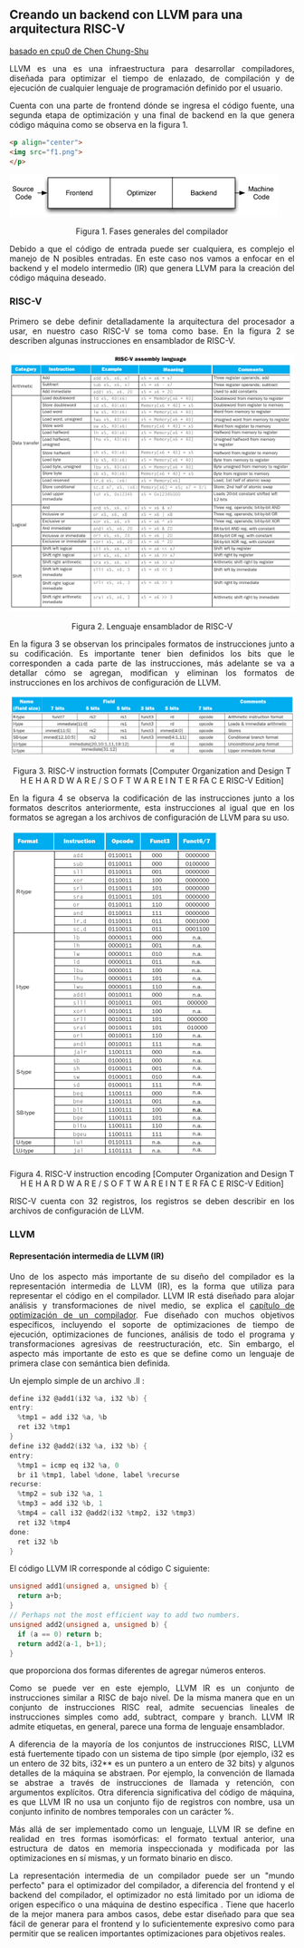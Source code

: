 ## Creando un backend con LLVM para una arquitectura RISC-V 

[basado en cpu0 de Chen Chung-Shu](http://jonathan2251.github.io/lbd/about.html)

<p align="justify"> LLVM es una es una infraestructura para desarrollar compiladores, diseñada para optimizar el tiempo de enlazado, de compilación y de ejecución de cualquier lenguaje de programación definido por el usuario. </p>

<p align="justify"> Cuenta con una parte de frontend dónde se ingresa el código fuente, una segunda etapa de optimización y una final de backend en la que genera código máquina como se observa en la figura 1. </p>

```html
<p align="center"> 
<img src="f1.png">
</p>
```

![1542138333017](f1.png)

<p align="center"> Figura 1. Fases generales del compilador </p>

<p align="justify"> Debido a que el código de entrada puede ser cualquiera, es complejo el manejo de N posibles entradas. En este caso nos vamos a enfocar en el backend y el modelo intermedio (IR) que genera LLVM para la creación del código máquina deseado.</p>

### RISC-V

<p align="justify"> Primero se debe definir detalladamente la arquitectura del procesador a usar, en nuestro caso RISC-V se toma como base. En la figura 2 se describen algunas instrucciones en ensamblador de RISC-V.</p>

![1542139131304](f2.png)

<p align="center">Figura 2. Lenguaje ensamblador de RISC-V </p>

<p align="justify"> En la figura 3 se observan los principales formatos de instrucciones junto a su codificación. Es importante tener bien definidos los bits que le corresponden a cada parte de las instrucciones, más adelante se va a detallar cómo se agregan, modifican y eliminan los formatos de instrucciones en los archivos de configuración de LLVM. </p>

![1542138622433](f3.png)

<p align="center">Figura 3. RISC-V instruction formats [Computer Organization and Design T H E  H A R D W A R E / S O F T W A R E  I N T E R FA C E RISC-V Edition] </p>

<p align="justify"> En la figura 4 se observa la codificación de las instrucciones junto a los formatos descritos anteriormente, esta instrucciones al igual que en los formatos se agregan a los archivos de configuración de LLVM para su uso. </p>

![1542138702390](f4.png)

<p align="center">Figura 4. RISC-V instruction encoding [Computer Organization and Design T H E  H A R D W A R E / S O F T W A R E  I N T E R FA C E RISC-V Edition] </p>

<p align="justify"> RISC-V cuenta con 32 registros, los registros se deben describir en los archivos de configuración  de LLVM. </p>



### LLVM

#### Representación intermedia de LLVM (IR)

<p align="justify"> Uno de los aspecto más importante de su diseño del compilador es la representación intermedia de LLVM (IR), es la forma que utiliza para representar el código en el compilador. LLVM IR está diseñado para alojar análisis y transformaciones de nivel medio, se explica el <a href="http://releases.llvm.org/7.0.0/docs/CodeGenerator.html">capítulo de optimización de un compilador</a>. Fue diseñado con muchos objetivos específicos, incluyendo el soporte de optimizaciones de tiempo de ejecución, optimizaciones de funciones, análisis de todo el programa y transformaciones agresivas de reestructuración, etc. Sin embargo, el aspecto más importante de esto es que se define como un lenguaje de primera clase con semántica bien definida.  </p>

Un ejemplo simple de un archivo .ll :

```c
define i32 @add1(i32 %a, i32 %b) {
entry:
  %tmp1 = add i32 %a, %b
  ret i32 %tmp1
}
define i32 @add2(i32 %a, i32 %b) {
entry:
  %tmp1 = icmp eq i32 %a, 0
  br i1 %tmp1, label %done, label %recurse
recurse:
  %tmp2 = sub i32 %a, 1
  %tmp3 = add i32 %b, 1
  %tmp4 = call i32 @add2(i32 %tmp2, i32 %tmp3)
  ret i32 %tmp4
done:
  ret i32 %b
}
```

El código LLVM IR corresponde al código C siguiente:

```c
unsigned add1(unsigned a, unsigned b) {
  return a+b;
}
// Perhaps not the most efficient way to add two numbers.
unsigned add2(unsigned a, unsigned b) {
  if (a == 0) return b;
  return add2(a-1, b+1);
}
```

que proporciona dos formas diferentes de agregar números enteros.

<p align="justify"> Como se puede ver en este ejemplo, LLVM IR es un conjunto de instrucciones similar a RISC de bajo nivel. De la misma manera que en un conjunto de instrucciones RISC real, admite secuencias lineales de instrucciones simples como add, subtract, compare y branch. LLVM IR admite etiquetas, en general, parece una forma de lenguaje ensamblador.
</p>

<p align="justify"> A diferencia de la mayoría de los conjuntos de instrucciones RISC, LLVM está fuertemente tipado con un sistema de tipo simple (por ejemplo, i32 es un entero de 32 bits, i32** es un puntero a un entero de 32 bits) y algunos detalles de la máquina se abstraen. Por ejemplo, la convención de llamada se abstrae a través de instrucciones de llamada y retención, con argumentos explícitos. Otra diferencia significativa del código de máquina, es que LLVM IR no usa un conjunto fijo de registros con nombre, usa un conjunto infinito de nombres temporales con un carácter %. </p>

<p align="justify"> Más allá de ser implementado como un lenguaje, LLVM IR se define en realidad en tres formas isomórficas: el formato textual anterior, una estructura de datos en memoria inspeccionada y modificada por las optimizaciones en sí mismas, y un formato binario en disco. </p>

<p align="justify"> La representación intermedia de un compilador puede ser un "mundo perfecto" para el optimizador del compilador, a diferencia del frontend y el backend del compilador, el optimizador no está limitado por un idioma de origen específico o una máquina de destino específica . Tiene que hacerlo de la mejor manera para ambos casos, debe estar diseñado para que sea fácil de generar para el frontend y lo suficientemente expresivo como para permitir que se realicen importantes optimizaciones para objetivos reales. </p>
